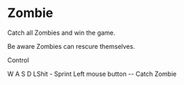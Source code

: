 # Zombie

Catch all Zombies and win the game.

Be aware Zombies can rescure themselves.

Control

  W
A S D
LShit - Sprint
Left mouse button -- Catch Zombie
